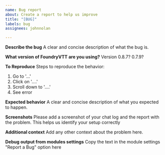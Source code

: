 ```yaml
---
name: Bug report
about: Create a report to help us improve
title: "[BUG]"
labels: bug
assignees: johnnolan

---
```


**Describe the bug**
A clear and concise description of what the bug is.

**What version of FoundryVTT are you using?**
Version 0.8.7? 0.7.9?

**To Reproduce**
Steps to reproduce the behavior:
1. Go to '...'
2. Click on '....'
3. Scroll down to '....'
4. See error

**Expected behavior**
A clear and concise description of what you expected to happen.

**Screenshots**
Please add a screenshot of your chat log and the report with the problem. This helps us identify your setup correctly 

**Additional context**
Add any other context about the problem here.

**Debug output from modules settings**
Copy the text in the module settings "Report a Bug" option here
